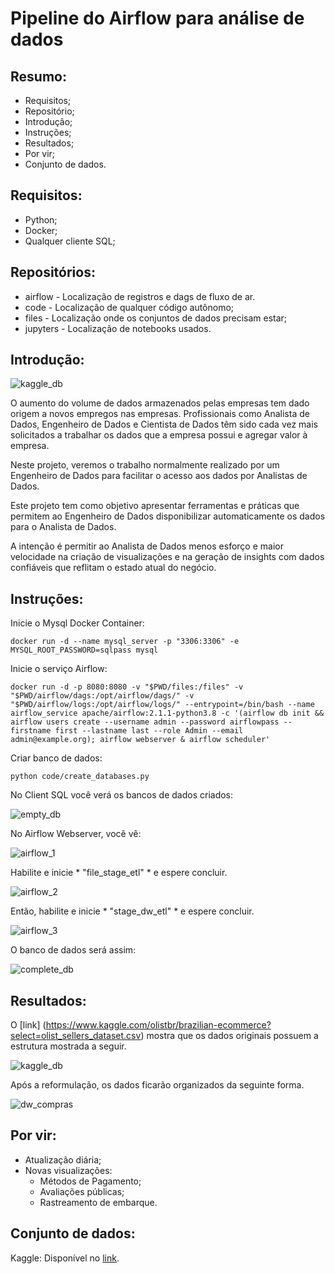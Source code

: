 # Pipeline do Airflow para análise de dados

## Resumo:
- Requisitos;
- Repositório;
- Introdução;
- Instruções;
- Resultados;
- Por vir;
- Conjunto de dados.


## Requisitos:
- Python;
- Docker;
- Qualquer cliente SQL;

## Repositórios:
- airflow - Localização de registros e dags de fluxo de ar.
- code - Localização de qualquer código autônomo;
- files - Localização onde os conjuntos de dados precisam estar;
- jupyters - Localização de notebooks usados.

## Introdução:

![kaggle_db](https://i.ytimg.com/vi/Uz26FqGE9tE/maxresdefault.jpg)


O aumento do volume de dados armazenados pelas empresas tem dado origem a novos empregos nas empresas. Profissionais como Analista de Dados, Engenheiro de Dados e Cientista de Dados têm sido cada vez mais solicitados a trabalhar os dados que a empresa possui e agregar valor à empresa.

Neste projeto, veremos o trabalho normalmente realizado por um Engenheiro de Dados para facilitar o acesso aos dados por Analistas de Dados.

Este projeto tem como objetivo apresentar ferramentas e práticas que permitem ao Engenheiro de Dados disponibilizar automaticamente os dados para o Analista de Dados.

A intenção é permitir ao Analista de Dados menos esforço e maior velocidade na criação de visualizações e na geração de insights com dados confiáveis ​​que reflitam o estado atual do negócio.

## Instruções:

Inicie o Mysql Docker Container:
    
    docker run -d --name mysql_server -p "3306:3306" -e MYSQL_ROOT_PASSWORD=sqlpass mysql

Inicie o serviço Airflow:

    docker run -d -p 8080:8080 -v "$PWD/files:/files" -v "$PWD/airflow/dags:/opt/airflow/dags/" -v "$PWD/airflow/logs:/opt/airflow/logs/" --entrypoint=/bin/bash --name airflow_service apache/airflow:2.1.1-python3.8 -c '(airflow db init && airflow users create --username admin --password airflowpass --firstname first --lastname last --role Admin --email admin@example.org); airflow webserver & airflow scheduler'

Criar banco de dados:

    python code/create_databases.py

No Client SQL você verá os bancos de dados criados:

![empty_db](https://github.com/belmino15/airflow_etl_brazilian_ecommerce/blob/master/images/empty_db.png)

No Airflow Webserver, você vê:

![airflow_1](https://github.com/belmino15/airflow_etl_brazilian_ecommerce/blob/master/images/airflow_1.png)

Habilite e inicie * "file_stage_etl" * e espere concluir.

![airflow_2](https://github.com/belmino15/airflow_etl_brazilian_ecommerce/blob/master/images/airflow_2.png)

Então, habilite e inicie * "stage_dw_etl" * e espere concluir.

![airflow_3](https://github.com/belmino15/airflow_etl_brazilian_ecommerce/blob/master/images/airflow_3.png)

O banco de dados será assim:

![complete_db](https://github.com/belmino15/airflow_etl_brazilian_ecommerce/blob/master/images/complete_db.png)

## Resultados:

O [link] (https://www.kaggle.com/olistbr/brazilian-ecommerce?select=olist_sellers_dataset.csv) mostra que os dados originais possuem a estrutura mostrada a seguir.

![kaggle_db](https://i.imgur.com/HRhd2Y0.png)

Após a reformulação, os dados ficarão organizados da seguinte forma.

![dw_compras](https://github.com/belmino15/airflow_etl_brazilian_ecommerce/blob/master/images/dw_compras.png)

## Por vir:
- Atualização diária;
- Novas visualizações:
    - Métodos de Pagamento;
    - Avaliações públicas;
    - Rastreamento de embarque.

## Conjunto de dados:
Kaggle: Disponível no [link](https://www.kaggle.com/olistbr/brazilian-ecommerce?select=olist_sellers_dataset.csv).